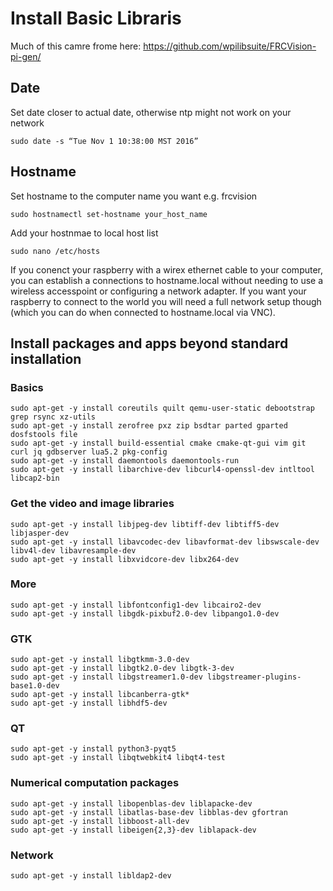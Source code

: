 # Install Basic Libraris

Much of this camre frome here: https://github.com/wpilibsuite/FRCVision-pi-gen/

## Date
Set date closer to actual date, otherwise ntp might not work on your network
```
sudo date -s “Tue Nov 1 10:38:00 MST 2016”
```

## Hostname
Set hostname to the computer name you want e.g.  frcvision
```
sudo hostnamectl set-hostname your_host_name
```
Add your hostnmae to local host list
```
sudo nano /etc/hosts
```

If you conenct your raspberry with a wirex ethernet cable to your computer, you can establish a connections to hostname.local without needing to use a wireless accesspoint or configuring a network adapter. If you want your raspberry to connect to the world you will need a full network setup though (which you can do when connected to hostname.local via VNC). 

## Install packages and apps beyond standard installation

### Basics
```
sudo apt-get -y install coreutils quilt qemu-user-static debootstrap grep rsync xz-utils
sudo apt-get -y install zerofree pxz zip bsdtar parted gparted dosfstools file
sudo apt-get -y install build-essential cmake cmake-qt-gui vim git curl jq gdbserver lua5.2 pkg-config
sudo apt-get -y install daemontools daemontools-run
sudo apt-get -y install libarchive-dev libcurl4-openssl-dev intltool libcap2-bin
```

### Get the video and image libraries
```
sudo apt-get -y install libjpeg-dev libtiff-dev libtiff5-dev libjasper-dev
sudo apt-get -y install libavcodec-dev libavformat-dev libswscale-dev libv4l-dev libavresample-dev
sudo apt-get -y install libxvidcore-dev libx264-dev
```

### More
```
sudo apt-get -y install libfontconfig1-dev libcairo2-dev
sudo apt-get -y install libgdk-pixbuf2.0-dev libpango1.0-dev
```

### GTK 
```
sudo apt-get -y install libgtkmm-3.0-dev
sudo apt-get -y install libgtk2.0-dev libgtk-3-dev
sudo apt-get -y install libgstreamer1.0-dev libgstreamer-plugins-base1.0-dev
sudo apt-get -y install libcanberra-gtk*
sudo apt-get -y install libhdf5-dev
```

### QT
```
sudo apt-get -y install python3-pyqt5
sudo apt-get -y install libqtwebkit4 libqt4-test
```

### Numerical computation packages
```
sudo apt-get -y install libopenblas-dev liblapacke-dev
sudo apt-get -y install libatlas-base-dev libblas-dev gfortran
sudo apt-get -y install libboost-all-dev
sudo apt-get -y install libeigen{2,3}-dev liblapack-dev
```

### Network
```
sudo apt-get -y install libldap2-dev
```
